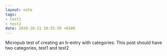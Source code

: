 ```yaml
---
layout: note
tags:
- test1
- test2
date: 2020-10-21 10:55:59 +0100
---
```


Micropub test of creating an h-entry with categories. This post should have two categories, test1 and test2
